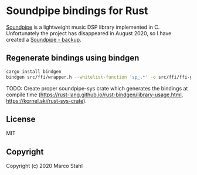 # Soundpipe bindings for Rust

[Soundpipe](https://github.com/PaulBatchelor/Soundpipe) is a lightweight music DSP library implemented in C.
Unfortunately the project has disappeared in August 2020, so I have created a [Soundpipe - backup](https://github.com/shybyte/soundpipe). 

## Regenerate bindings using bindgen

```bash
cargo install bindgen
bindgen src/ffi/wrapper.h --whitelist-function 'sp_.*' -o src/ffi/ffi-generated.rs
```

TODO: Create proper soundpipe-sys crate which generates the bindings at compile time 
(https://rust-lang.github.io/rust-bindgen/library-usage.html, https://kornel.ski/rust-sys-crate).

## License

MIT

## Copyright

Copyright (c) 2020 Marco Stahl